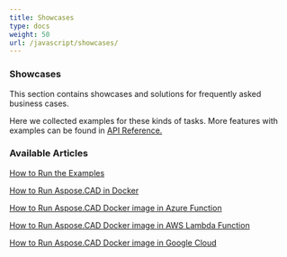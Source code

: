 ```yaml
---
title: Showcases
type: docs
weight: 50
url: /javascript/showcases/
---
```


### **Showcases**
This section contains showcases and solutions for frequently asked business cases.

Here we collected examples for these kinds of tasks. More features with examples can be found in [API Reference.](https://apireference.aspose.com/cad/net)
### **Available Articles**

[How to Run the Examples](/cad/net/how-to-run-the-examples/)

[How to Run Aspose.CAD in Docker](/cad/net/how-to-run-aspose-cad-in-docker/)

[How to Run Aspose.CAD Docker image in Azure Function](/cad/net/how-to-run-aspose-cad-docker-image-in-azure-function/) 

[How to Run Aspose.CAD Docker image in AWS Lambda Function](/cad/net/how-to-run-aspose-cad-docker-image-in-aws-lambda-function/)

[How to Run Aspose.CAD Docker image in Google Cloud](/cad/net/how-to-run-aspose-cad-docker-image-in-google-cloud/)
